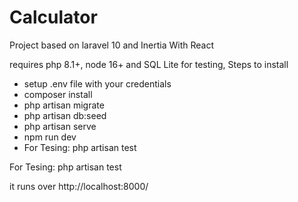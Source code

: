 # Calculator

Project based on laravel 10 and Inertia With React

requires php 8.1+, node 16+ and  SQL Lite for testing, Steps to install

- setup .env file with your credentials
- composer install
- php artisan migrate
- php artisan db:seed
- php artisan serve
- npm run dev
- For Tesing: php artisan test  

 For Tesing: php artisan test 

 it runs over http://localhost:8000/
